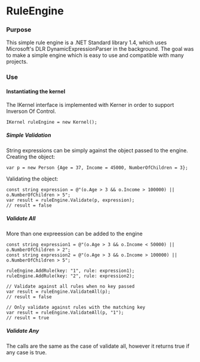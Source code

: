 # RuleEngine

### Purpose

This simple rule engine is a .NET Standard library 1.4, which uses Microsoft's DLR DynamicExpressionParser in the background. The goal was to make a simple engine which is easy to use and compatible with many projects.

### Use

#### Instantiating the kernel

The IKernel interface is implemented with Kerner in order to support Inverson Of Control.

~~~.language-c#
IKernel ruleEngine = new Kernel();
~~~

##### Simple Validation
String expressions can be simply against the object passed to the engine.<br/>
Creating the object:
~~~.language-c#
var p = new Person {Age = 37, Income = 45000, NumberOfChildren = 3};
~~~

Validating the object:
~~~.language-c#
const string expression = @"(o.Age > 3 && o.Income > 100000) || o.NumberOfChildren > 5";
var result = ruleEngine.Validate(p, expression);
// result = false
~~~

##### Validate All
More than one expreession can be added to the engine
~~~.language-c#
const string expression1 = @"(o.Age > 3 && o.Income < 50000) || o.NumberOfChildren > 2";
const string expression2 = @"(o.Age > 3 && o.Income > 100000) || o.NumberOfChildren > 5";

ruleEngine.AddRule(key: "1", rule: expression1);
ruleEngine.AddRule(key: "2", rule: expression2);

// Validate against all rules when no key passed
var result = ruleEngine.ValidateAll(p);
// result = false

// Only validate against rules with the matching key
var result = ruleEngine.ValidateAll(p, "1");
// result = true
~~~

##### Validate Any
The calls are the same as the case of validate all, however it returns true if any case is true.